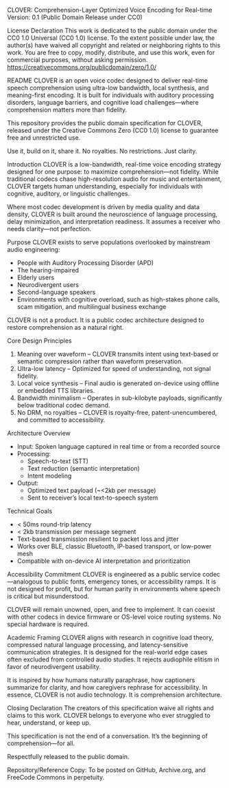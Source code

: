 CLOVER: Comprehension-Layer Optimized Voice Encoding for Real-time
Version: 0.1 (Public Domain Release under CC0)

License Declaration
This work is dedicated to the public domain under the CC0 1.0 Universal (CC0 1.0) license.
To the extent possible under law, the author(s) have waived all copyright and related or neighboring rights to this work.
You are free to copy, modify, distribute, and use this work, even for commercial purposes, without asking permission.
https://creativecommons.org/publicdomain/zero/1.0/

README
CLOVER is an open voice codec designed to deliver real-time speech comprehension using ultra-low bandwidth, local synthesis, and meaning-first encoding. It is built for individuals with auditory processing disorders, language barriers, and cognitive load challenges—where comprehension matters more than fidelity.

This repository provides the public domain specification for CLOVER, released under the Creative Commons Zero (CC0 1.0) license to guarantee free and unrestricted use.

Use it, build on it, share it. No royalties. No restrictions. Just clarity.

Introduction
CLOVER is a low-bandwidth, real-time voice encoding strategy designed for one purpose: to maximize comprehension—not fidelity. While traditional codecs chase high-resolution audio for music and entertainment, CLOVER targets human understanding, especially for individuals with cognitive, auditory, or linguistic challenges.

Where most codec development is driven by media quality and data density, CLOVER is built around the neuroscience of language processing, delay minimization, and interpretation readiness. It assumes a receiver who needs clarity—not perfection.

Purpose
CLOVER exists to serve populations overlooked by mainstream audio engineering:
- People with Auditory Processing Disorder (APD)
- The hearing-impaired
- Elderly users
- Neurodivergent users
- Second-language speakers
- Environments with cognitive overload, such as high-stakes phone calls, scam mitigation, and multilingual business exchange

CLOVER is not a product. It is a public codec architecture designed to restore comprehension as a natural right.

Core Design Principles
1. Meaning over waveform – CLOVER transmits intent using text-based or semantic compression rather than waveform preservation.
2. Ultra-low latency – Optimized for speed of understanding, not signal fidelity.
3. Local voice synthesis – Final audio is generated on-device using offline or embedded TTS libraries.
4. Bandwidth minimalism – Operates in sub-kilobyte payloads, significantly below traditional codec demand.
5. No DRM, no royalties – CLOVER is royalty-free, patent-unencumbered, and committed to accessibility.

Architecture Overview
- Input: Spoken language captured in real time or from a recorded source
- Processing:
  - Speech-to-text (STT)
  - Text reduction (semantic interpretation)
  - Intent modeling
- Output:
  - Optimized text payload (~<2kb per message)
  - Sent to receiver’s local text-to-speech system

Technical Goals
- < 50ms round-trip latency
- < 2kb transmission per message segment
- Text-based transmission resilient to packet loss and jitter
- Works over BLE, classic Bluetooth, IP-based transport, or low-power mesh
- Compatible with on-device AI interpretation and prioritization

Accessibility Commitment
CLOVER is engineered as a public service codec—analogous to public fonts, emergency tones, or accessibility ramps. It is not designed for profit, but for human parity in environments where speech is critical but misunderstood.

CLOVER will remain unowned, open, and free to implement. It can coexist with other codecs in device firmware or OS-level voice routing systems. No special hardware is required.

Academic Framing
CLOVER aligns with research in cognitive load theory, compressed natural language processing, and latency-sensitive communication strategies. It is designed for the real-world edge cases often excluded from controlled audio studies. It rejects audiophile elitism in favor of neurodivergent usability.

It is inspired by how humans naturally paraphrase, how captioners summarize for clarity, and how caregivers rephrase for accessibility. In essence, CLOVER is not audio technology. It is comprehension architecture.

Closing Declaration
The creators of this specification waive all rights and claims to this work. CLOVER belongs to everyone who ever struggled to hear, understand, or keep up.

This specification is not the end of a conversation. It’s the beginning of comprehension—for all.

Respectfully released to the public domain.


Repository/Reference Copy: To be posted on GitHub, Archive.org, and FreeCode Commons in perpetuity.

